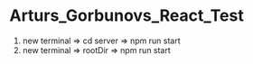 # Arturs_Gorbunovs_React_Test

1. new terminal => cd server => npm run start
2. new terminal => rootDir => npm run start
